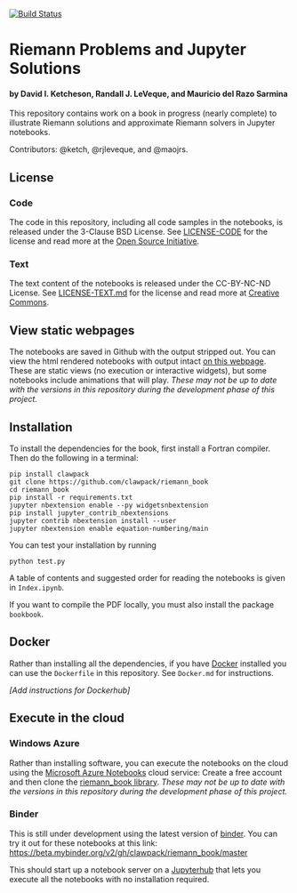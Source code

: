 [![Build Status](https://travis-ci.org/clawpack/riemann_book.svg?branch=master)](https://travis-ci.org/clawpack/riemann_book)

# Riemann Problems and Jupyter Solutions

#### by David I. Ketcheson, Randall J. LeVeque, and Mauricio del Razo Sarmina

This repository contains work on a book in progress (nearly complete) to illustrate Riemann
solutions and approximate Riemann solvers in Jupyter notebooks.

Contributors: @ketch, @rjleveque, and @maojrs.

## License

### Code

The code in this repository, including all code samples in the notebooks,
is released under the 3-Clause BSD License.  See
[LICENSE-CODE](https://github.com/clawpack/riemann_book/blob/master/LICENSE-CODE)
for the license and read more at the 
[Open Source Initiative](https://opensource.org/licenses/bsd-3-clause).

### Text

The text content of the notebooks is released under the CC-BY-NC-ND License.
See
[LICENSE-TEXT.md](https://github.com/clawpack/riemann_book/blob/master/LICENSE-TEXT.md)
for the license and read more at [Creative
Commons](https://creativecommons.org/licenses/by-nc-nd/4.0/).



## View static webpages

The notebooks are saved in Github with the output stripped out.  You can view
the html rendered notebooks with output intact [on this
webpage](http://www.clawpack.org/riemann_book/index.html).  These are static
views (no execution or interactive widgets), but some notebooks include
animations that will play.  *These may not be up to date with the versions in
this repository during the development phase of this project.*

## Installation
To install the dependencies for the book, first install a Fortran compiler.
Then do the following in a terminal:

```
pip install clawpack
git clone https://github.com/clawpack/riemann_book
cd riemann_book
pip install -r requirements.txt
jupyter nbextension enable --py widgetsnbextension
pip install jupyter_contrib_nbextensions
jupyter contrib nbextension install --user
jupyter nbextension enable equation-numbering/main
```

You can test your installation by running

```
python test.py
```

A table of contents and suggested order for reading the notebooks is given in `Index.ipynb`.

If you want to compile the PDF locally, you must also install the package `bookbook`.

## Docker

Rather than installing all the dependencies, if you have
[Docker](https://www.docker.com/) installed you can use the `Dockerfile` in
this repository.  See `Docker.md` for instructions.

*[Add instructions for Dockerhub]*

## Execute in the cloud

### Windows Azure

Rather than installing software, you can execute the notebooks on the cloud
using the [Microsoft Azure Notebooks](https://notebooks.azure.com) cloud
service:  Create a free account and then clone the [riemann_book
library](https://notebooks.azure.com/rjleveque/libraries/riemann-book).
*These may not be up to date with the versions in this repository during the
development phase of this project.*

### Binder

This is still under development using the latest version of
[binder](https://beta.mybinder.org/).  You can try it out for these notebooks
at this link: https://beta.mybinder.org/v2/gh/clawpack/riemann_book/master

This should start up a notebook server on a
[Jupyterhub](https://jupyterhub.readthedocs.io/en/latest/) that lets you
execute all the notebooks with no installation required.
